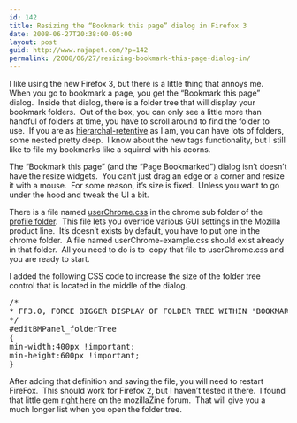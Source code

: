 ```yaml
---
id: 142
title: Resizing the “Bookmark this page” dialog in Firefox 3
date: 2008-06-27T20:38:00-05:00
layout: post
guid: http://www.rajapet.com/?p=142
permalink: /2008/06/27/resizing-bookmark-this-page-dialog-in/
---
```

</p> </p> 

I like using the new Firefox 3, but there is a little thing that annoys me.   When you go to bookmark a page, you get the “Bookmark this page” dialog.  Inside that dialog, there is a folder tree that will display your bookmark folders.  Out of the box, you can only see a little more than handful of folders at time, you have to scroll around to find the folder to use.  If you are as [hierarchal-retentive](http://www.outdoorphotography.com/files/u1/head_up_ass.jpg) as I am, you can have lots of folders, some nested pretty deep.  I know about the new tags functionality, but I still like to file my bookmarks like a squirrel with his acorns.

The “Bookmark this page” (and the “Page Bookmarked”) dialog isn’t doesn’t have the resize widgets.  You can’t just drag an edge or a corner and resize it with a mouse.  For some reason, it’s size is fixed.  Unless you want to go under the hood and tweak the UI a bit.

There is a file named [userChrome.css](http://kb.mozillazine.org/UserChrome.css) in the chrome sub folder of the [profile folder](http://kb.mozillazine.org/Profile_folder "Profile folder - MozillaZine Knowledge Base").  This file lets you override various GUI settings in the Mozilla product line.  It’s doesn’t exists by default, you have to put one in the chrome folder.  A file named userChrome-example.css should exist already in that folder.  All you need to do is to  copy that file to userChrome.css and you are ready to start.

I added the following CSS code to increase the size of the folder tree control that is located in the middle of the dialog.

<pre>/*<br />* FF3.0, FORCE BIGGER DISPLAY OF FOLDER TREE WITHIN 'BOOKMARK THIS PAGE' POP-UP<br />*/<br />#editBMPanel_folderTree<br />{<br />min-width:400px !important;<br />min-height:600px !important;<br />}</pre>

After adding that definition and saving the file, you will need to restart FireFox.  This should work for Firefox 2, but I haven’t tested it there.  I found that little gem [right here](http://forums.mozillazine.org/viewtopic.php?f=23&t=662373&st=0&sk=t&sd=a&start=15) on the mozillaZine forum.  That will give you a much longer list when you open the folder tree.